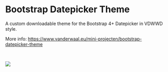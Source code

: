 # Bootstrap Datepicker Theme

A custom downloadable theme for the Bootstrap 4+ Datepicker in VDWWD style.

More info: https://www.vanderwaal.eu/mini-projecten/bootstrap-datepicker-theme

&nbsp;

<img src="https://www.vanderwaal.eu/files/bootstrap-datepicker-theme.jpg">
